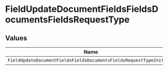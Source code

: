 # FieldUpdateDocumentFieldsFieldsDocumentsFieldsRequestType


## Values

| Name                                                                | Value                                                               |
| ------------------------------------------------------------------- | ------------------------------------------------------------------- |
| `FieldUpdateDocumentFieldsFieldsDocumentsFieldsRequestTypeInitials` | INITIALS                                                            |
